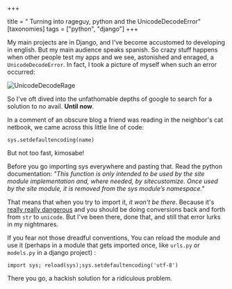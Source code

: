 +++

title = " Turning into rageguy, python and the UnicodeDecodeError"
[taxonomies]
tags =  ["python", "django"]
+++

My main projects are in Django, and I've become accustomed to developing in english. But my main audience speaks spanish. So crazy stuff happens when other people test my apps and we see, astonished and enraged, a  `UnicodeDecodeError`. In fact, I took a picture of myself when such an error occurred:

<!-- more -->


![UnicodeDecodeRage][rageguy]

So I've oft dived into the unfathomable depths of google to search for a solution to no avail. **Until now**. 

In a comment of an obscure blog a friend was reading in the neighbor's cat netbook, we came across
this little line of code:

`sys.setdefaultencoding(name)`

But not too fast, kimosabe!

Before you go importing sys everywhere and pasting that. Read the python documentation: _"This function is only intended to be used by the site module implementation and, where needed, by sitecustomize. Once used by the site module, it is removed from the sys module’s namespace."_

That means that when you try to import it, *it won't be there*. Because it's [really really dangerous](http://tarekziade.wordpress.com/2008/01/08/syssetdefaultencoding-is-evil/) and you should be doing conversions back and forth from `str` to `unicode`. But I've been there, done that, and still that error lurks in my nightmares.

If you fear not those dreadful conventions, You can reload the module and use it (perhaps in a module that gets imported once, like `urls.py` or `models.py` in a django project) :

`import sys; reload(sys);sys.setdefaultencoding('utf-8') `

There you go, a hackish solution for a ridiculous problem.

[rageguy]: http://i235.photobucket.com/albums/ee282/brainimpalement/rageguy.gif "PYYYYTHOOON"
